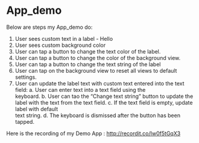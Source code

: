 # App_demo
Below are steps my App_demo do:

1. User sees custom text in a label - Hello 
2. User sees custom background color
3. User can tap a button to change the text color of the label.
4. User can tap a button to change the color of the background view.
5. User can tap a button to change the text string of the label
6. User can tap on the background view to reset all views to default settings.
7. User can update the label text with custom text entered into the text field: 
           a. User can enter text into a text field using the  
                keyboard.
           b. User can tao the “Change text string” button to 
                update the label with the text from the text field.
           c. If the text field is empty, update label with default  
               text string.
           d. The keyboard is dismissed after the button has been 
               tapped.


Here is the recording of my Demo App : http://recordit.co/Iw0f5tGqX3
